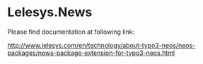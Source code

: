 Lelesys.News
============

Please find documentation at following link:

http://www.lelesys.com/en/technology/about-typo3-neos/neos-packages/news-package-extension-for-typo3-neos.html
